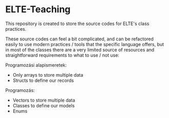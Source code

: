 # ELTE-Teaching
This repository is created to store the source codes for ELTE's class practices.

These source codes can feel a bit complicated, and can be refactored easily to use modern practices / tools that the specific language offers, but in most of the classes there are a very limited source of resources and straightforward requirements to what to use / not use:

Programozási alapismeretek:
- Only arrays to store multiple data 
- Structs to define our records

Programozás:
- Vectors to store multiple data
- Classes to define our models
- Enums

